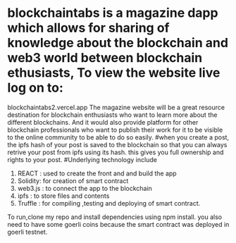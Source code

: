 # blockchaintabs is a magazine dapp which allows for sharing of knowledge about the blockchain and web3 world between blockchain ethusiasts, To view the website live log on to: 
blockchaintabs2.vercel.app
The magazine website will be a great resource destination for blockchain enthusiasts who want to learn more about the different blockchains. And it would also provide platform for other blockchain professionals who want to publish their work for it to be visible to the online community to be able to do so easily. 
#when you create a post, the ipfs hash of your post is saved to the blockchain so that you can always retrive your post from ipfs using its hash. this gives you full ownership and rights to your post.
#Underlying technology include
1. REACT : used to create the front and and build the app
2. Solidity: for creation of smart contract
3. web3.js : to connect the app to the blockchain
4. ipfs : to store files and contents
5. Truffle : for compiling ,testing and deploying of smart contract.

To run,clone my repo and install dependencies using npm install.
you also need to have some goerli coins because the smart contract was deployed in goerli testnet.

